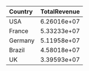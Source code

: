 | Country   |   TotalRevenue |
|:----------|---------------:|
| USA       |    6.26016e+07 |
| France    |    5.33233e+07 |
| Germany   |    5.11958e+07 |
| Brazil    |    4.58018e+07 |
| UK        |    3.39593e+07 |